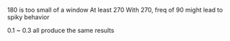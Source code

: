 180 is too small of a window
At least 270
With 270, freq of 90 might lead to spiky behavior

0.1 ~ 0.3 all produce the same results